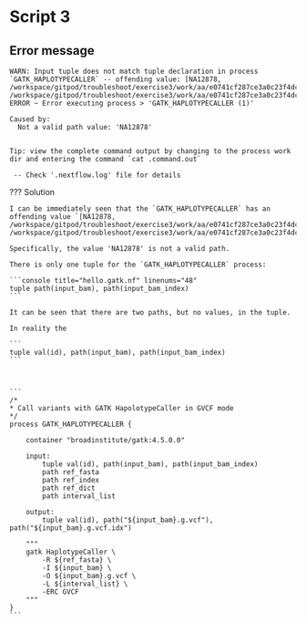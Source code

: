 # Script 3

## Error message

```
WARN: Input tuple does not match tuple declaration in process `GATK_HAPLOTYPECALLER` -- offending value: [NA12878, /workspace/gitpod/troubleshoot/exercise3/work/aa/e0741cf287ce3a0c23f4dc12604b8c/reads_mother.bam, /workspace/gitpod/troubleshoot/exercise3/work/aa/e0741cf287ce3a0c23f4dc12604b8c/reads_mother.bam.bai]
ERROR ~ Error executing process > 'GATK_HAPLOTYPECALLER (1)'

Caused by:
  Not a valid path value: 'NA12878'


Tip: view the complete command output by changing to the process work dir and entering the command `cat .command.out`

 -- Check '.nextflow.log' file for details
```

??? Solution

    I can be immediately seen that the `GATK_HAPLOTYPECALLER` has an offending value `[NA12878, /workspace/gitpod/troubleshoot/exercise3/work/aa/e0741cf287ce3a0c23f4dc12604b8c/reads_mother.bam, /workspace/gitpod/troubleshoot/exercise3/work/aa/e0741cf287ce3a0c23f4dc12604b8c/reads_mother.bam.bai]`.

    Specifically, the value 'NA12878' is not a valid path.

    There is only one tuple for the `GATK_HAPLOTYPECALLER` process:

    ```console title="hello.gatk.nf" linenums="48"
    tuple path(input_bam), path(input_bam_index)
    ```

    It can be seen that there are two paths, but no values, in the tuple.

    In reality the

    ```
    tuple val(id), path(input_bam), path(input_bam_index)
    ```



    ```
    /*
    * Call variants with GATK HapolotypeCaller in GVCF mode
    */
    process GATK_HAPLOTYPECALLER {

        container "broadinstitute/gatk:4.5.0.0"

        input:
            tuple val(id), path(input_bam), path(input_bam_index)
            path ref_fasta
            path ref_index
            path ref_dict
            path interval_list

        output:
            tuple val(id), path("${input_bam}.g.vcf"), path("${input_bam}.g.vcf.idx")

        """
        gatk HaplotypeCaller \
            -R ${ref_fasta} \
            -I ${input_bam} \
            -O ${input_bam}.g.vcf \
            -L ${interval_list} \
            -ERC GVCF
        """
    }
    ```
